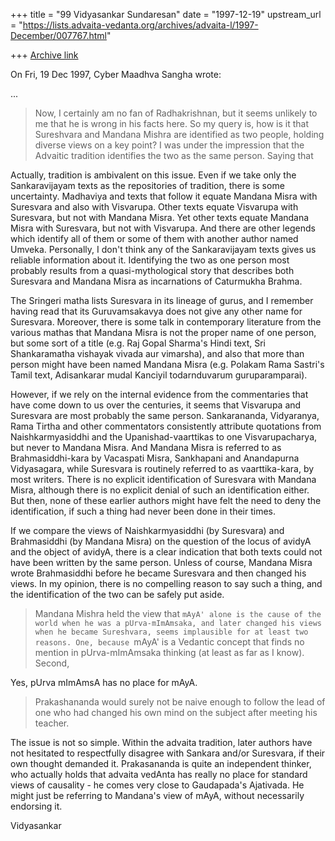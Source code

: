 +++
title = "99 Vidyasankar Sundaresan"
date = "1997-12-19"
upstream_url = "https://lists.advaita-vedanta.org/archives/advaita-l/1997-December/007767.html"

+++
[Archive link](https://lists.advaita-vedanta.org/archives/advaita-l/1997-December/007767.html)

On Fri, 19 Dec 1997, Cyber Maadhva Sangha wrote:

...

> Now, I certainly am no fan of Radhakrishnan, but it seems unlikely to
> me that he is wrong in his facts here.  So my query is, how is it that
> Sureshvara and Mandana Mishra are identified as two people, holding
> diverse views on a key point?  I was under the impression that the
> Advaitic tradition identifies the two as the same person.  Saying that

Actually, tradition is ambivalent on this issue. Even if we take only the
Sankaravijayam texts as the repositories of tradition, there is some
uncertainty. Madhaviya and texts that follow it equate Mandana Misra with
Suresvara and also with Visvarupa. Other texts equate Visvarupa with
Suresvara, but not with Mandana Misra. Yet other texts equate Mandana
Misra with Suresvara, but not with Visvarupa. And there are other legends
which identify all of them or some of them with another author named
Umveka. Personally, I don't think any of the Sankaravijayam texts gives us
reliable information about it. Identifying the two as one person most
probably results from a quasi-mythological story that describes both
Suresvara and Mandana Misra as incarnations of Caturmukha Brahma.

The Sringeri matha lists Suresvara in its lineage of gurus, and I remember
having read that its Guruvamsakavya does not give any other name for
Suresvara. Moreover, there is some talk in contemporary literature from
the various mathas that Mandana Misra is not the proper name of one
person, but some sort of a title (e.g. Raj Gopal Sharma's Hindi text, Sri
Shankaramatha vishayak vivada aur vimarsha), and also that more than
person might have been named Mandana Misra (e.g. Polakam Rama Sastri's
Tamil text, Adisankarar mudal Kanciyil todarnduvarum guruparamparai).

However, if we rely on the internal evidence from the commentaries that
have come down to us over the centuries, it seems that Visvarupa and
Suresvara are most probably the same person. Sankarananda, Vidyaranya,
Rama Tirtha and other commentators consistently attribute quotations from
Naishkarmyasiddhi and the Upanishad-vaarttikas to one Visvarupacharya, but
never to Mandana Misra. And Mandana Misra is referred to as
Brahmasiddhi-kara by Vacaspati Misra, Sankhapani and Anandapurna
Vidyasagara, while Suresvara is routinely referred to as vaarttika-kara,
by most writers. There is no explicit identification of Suresvara with
Mandana Misra, although there is no explicit denial of such an
identification either. But then, none of these earlier authors might have
felt the need to deny the identification, if such a thing had never been
done in their times.

If we compare the views of Naishkarmyasiddhi (by Suresvara) and
Brahmasiddhi (by Mandana Misra) on the question of the locus of avidyA and
the object of avidyA, there is a clear indication that both texts could
not have been written by the same person. Unless of course, Mandana Misra
wrote Brahmasiddhi before he became Suresvara and then changed his views.
In my opinion, there is no compelling reason to say such a thing, and the
identification of the two can be safely put aside.

> Mandana Mishra held the view that `mAyA' alone is the cause of the
> world when he was a pUrva-mImAmsaka, and later changed his views when
> he became Sureshvara, seems implausible for at least two reasons.
> One, because `mAyA' is a Vedantic concept that finds no mention in
> pUrva-mImAmsaka thinking (at least as far as I know).  Second,

Yes, pUrva mImAmsA has no place for mAyA.

> Prakashananda would surely not be naive enough to follow the lead of
> one who had changed his own mind on the subject after meeting his
> teacher.

The issue is not so simple. Within the advaita tradition, later authors
have not hesitated to respectfully disagree with Sankara and/or Suresvara,
if their own thought demanded it. Prakasananda is quite an independent
thinker, who actually holds that advaita vedAnta has really no place for
standard views of causality - he comes very close to Gaudapada's
Ajativada. He might just be referring to Mandana's view of mAyA, without
necessarily endorsing it.

Vidyasankar


